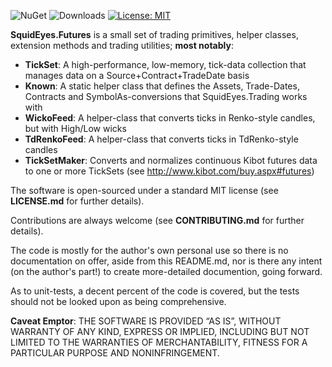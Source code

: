 ![NuGet](https://img.shields.io/nuget/v/SquidEyes.Futures)
![Downloads](https://img.shields.io/nuget/dt/squideyes.futures)
[![License: MIT](https://img.shields.io/badge/License-MIT-yellow.svg)](https://opensource.org/licenses/MIT)

**SquidEyes.Futures** is a small set of trading primitives, helper classes, extension methods and trading utilities; **most notably**:

* **TickSet**: A high-performance, low-memory, tick-data collection that manages data on a Source+Contract+TradeDate basis
* **Known**: A static helper class that defines the Assets, Trade-Dates, Contracts and SymbolAs-conversions that SquidEyes.Trading works with
* **WickoFeed**: A helper-class that converts ticks in Renko-style candles, but with High/Low wicks
* **TdRenkoFeed**: A helper-class that converts ticks in TdRenko-style candles
* **TickSetMaker**: Converts and normalizes continuous Kibot futures data to one or more TickSets (see <a href="http://www.kibot.com/buy.aspx#futures" target="_blank">http://www.kibot.com/buy.aspx#futures</a>)

The software is open-sourced under a standard MIT license (see **LICENSE.md** for further details).  

Contributions are always welcome (see **CONTRIBUTING.md** for further details).

The code is mostly for the author's own personal use so there is no documentation on offer, aside from this README.md, nor is there any intent (on the author's part!) to create more-detailed documention, going forward.  

As to unit-tests, a decent percent of the code is covered, but the tests should not be looked upon as being comprehensive.

**Caveat Emptor**:  THE SOFTWARE IS PROVIDED “AS IS”, WITHOUT WARRANTY OF ANY KIND, EXPRESS OR IMPLIED, INCLUDING BUT NOT LIMITED TO THE WARRANTIES OF MERCHANTABILITY, FITNESS FOR A PARTICULAR PURPOSE AND NONINFRINGEMENT.



